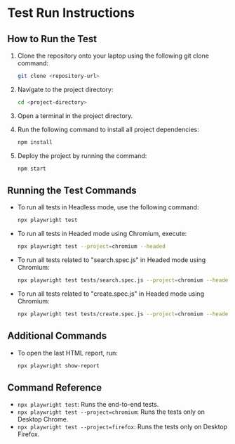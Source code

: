 # Test Run Instructions

## How to Run the Test

1. Clone the repository onto your laptop using the following git clone command:

    ```bash
    git clone <repository-url>
    ```

2. Navigate to the project directory:

    ```bash
    cd <project-directory>
    ```

3. Open a terminal in the project directory.

4. Run the following command to install all project dependencies:

    ```bash
    npm install
    ```

5. Deploy the project by running the command:

    ```bash
    npm start
    ```

## Running the Test Commands

- To run all tests in Headless mode, use the following command:

    ```bash
    npx playwright test
    ```

- To run all tests in Headed mode using Chromium, execute:

    ```bash
    npx playwright test --project=chromium --headed
    ```

- To run all tests related to "search.spec.js" in Headed mode using Chromium:

    ```bash
    npx playwright test tests/search.spec.js --project=chromium --headed
    ```

- To run all tests related to "create.spec.js" in Headed mode using Chromium:

    ```bash
    npx playwright test tests/create.spec.js --project=chromium --headed
    ```

## Additional Commands

- To open the last HTML report, run:

    ```bash
    npx playwright show-report
    ```

## Command Reference

- `npx playwright test`: Runs the end-to-end tests.
- `npx playwright test --project=chromium`: Runs the tests only on Desktop Chrome.
- `npx playwright test --project=firefox`: Runs the tests only on Desktop Firefox.
